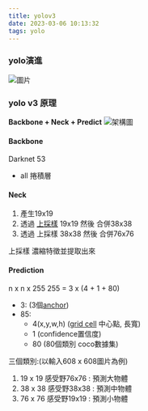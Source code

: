 ```yaml
---
title: yolov3
date: 2023-03-06 10:13:32
tags: yolo
---
```

### yolo演進
<!-- <img src="source\_posts\yolov3\evolve.png"> -->
![圖片](..\yolov3\evolve.png)

### yolo v3 原理
**Backbone + Neck + Predict** 
<img src="..\yolov3\structure.png" alt="架構圖" title="這是架構" >

#### Backbone
Darknet 53
- all 捲積層

#### Neck
1. 產生19x19
2. 透過 [上採樣](#top) 19x19 然後 合併38x38 
3. 透過 上採樣 38x38 然後 合併76x76
   
<a id="top">上採樣</a>
濃縮特徵並提取出來

#### Prediction
n x n x 255 
255 = 3 x (4 + 1 + 80)
- 3: (3個[anchor](#anchor)) 
- 85: 
  - 4(x,y,w,h) ([grid cell](#grid) 中心點, 長寬)
  - 1 (confidence置信度)
  - 80 (80個類別 coco數據集)

三個類別:(以輸入608 x 608圖片為例)
1. 19 x 19 感受野76x76 : 預測大物體
2. 38 x 38 感受野38x38 : 預測中物體
3. 76 x 76 感受野19x19 : 預測小物體